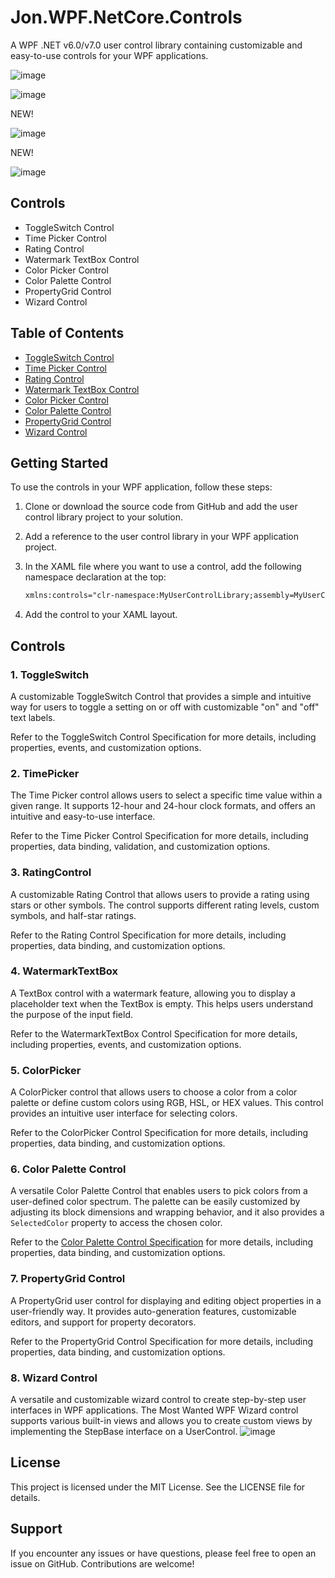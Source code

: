 ﻿# Jon.WPF.NetCore.Controls

A WPF .NET v6.0/v7.0 user control library containing customizable and easy-to-use controls for your WPF applications.

![image](SamplesMainWindow1.png)

![image](https://github.com/LittleBigSalino/Jon.WPF.NetCore/blob/master/Jon.WPF.NetCore.UserControls.MostWanted/SamplesMainWindow2.png)


NEW!

![image](https://github.com/LittleBigSalino/Jon.WPF.NetCore/blob/master/Jon.WPF.NetCore.UserControls.MostWanted/PropertyGridExample.png)

NEW!

![image](WizardFirstScreen.png)

## Controls

- ToggleSwitch Control
- Time Picker Control
- Rating Control
- Watermark TextBox Control
- Color Picker Control
- Color Palette Control
- PropertyGrid Control
- Wizard Control

## Table of Contents

- [ToggleSwitch Control](https://github.com/LittleBigSalino/Jon.WPF.NetCore/blob/master/Jon.WPF.NetCore.UserControls.MostWanted/Docs/ToggleSwitch.md)
- [Time Picker Control](https://github.com/LittleBigSalino/Jon.WPF.NetCore/blob/master/Jon.WPF.NetCore.UserControls.MostWanted/Docs/TimePicker.md)
- [Rating Control](https://github.com/LittleBigSalino/Jon.WPF.NetCore/blob/master/Jon.WPF.NetCore.UserControls.MostWanted/Docs/RatingControl.md)
- [Watermark TextBox Control](https://github.com/LittleBigSalino/Jon.WPF.NetCore/blob/master/Jon.WPF.NetCore.UserControls.MostWanted/Docs/WatermarkTextbox.md)
- [Color Picker Control](https://github.com/LittleBigSalino/Jon.WPF.NetCore/blob/master/Jon.WPF.NetCore.UserControls.MostWanted/Docs/ColorPicker.md)
- [Color Palette Control](https://github.com/LittleBigSalino/Jon.WPF.NetCore/blob/master/Jon.WPF.NetCore.UserControls.MostWanted/Docs/ColorPaletteControl.md)
- [PropertyGrid Control](https://github.com/LittleBigSalino/Jon.WPF.NetCore/blob/master/Jon.WPF.NetCore.UserControls.MostWanted/Docs/PropertyGrid.md)
- [Wizard Control](https://github.com/LittleBigSalino/Jon.WPF.NetCore/blob/master/Jon.WPF.NetCore.UserControls.MostWanted/Docs/WizardWindow.md)

## Getting Started

To use the controls in your WPF application, follow these steps:

1. Clone or download the source code from GitHub and add the user control library project to your solution.

2. Add a reference to the user control library in your WPF application project.

3. In the XAML file where you want to use a control, add the following namespace declaration at the top:

   ```xml
   xmlns:controls="clr-namespace:MyUserControlLibrary;assembly=MyUserControlLibrary"
   ```

4. Add the control to your XAML layout.

## Controls

### 1. ToggleSwitch

A customizable ToggleSwitch Control that provides a simple and intuitive way for users to toggle a setting on or off with customizable "on" and "off" text labels.

Refer to the ToggleSwitch Control Specification for more details, including properties, events, and customization options.

### 2. TimePicker

The Time Picker control allows users to select a specific time value within a given range. It supports 12-hour and 24-hour clock formats, and offers an intuitive and easy-to-use interface.

Refer to the Time Picker Control Specification for more details, including properties, data binding, validation, and customization options.

### 3. RatingControl

A customizable Rating Control that allows users to provide a rating using stars or other symbols. The control supports different rating levels, custom symbols, and half-star ratings.

Refer to the Rating Control Specification for more details, including properties, data binding, and customization options.

### 4. WatermarkTextBox

A TextBox control with a watermark feature, allowing you to display a placeholder text when the TextBox is empty. This helps users understand the purpose of the input field.

Refer to the WatermarkTextBox Control Specification for more details, including properties, events, and customization options.

### 5. ColorPicker

A ColorPicker control that allows users to choose a color from a color palette or define custom colors using RGB, HSL, or HEX values. This control provides an intuitive user interface for selecting colors.

Refer to the ColorPicker Control Specification for more details, including properties, data binding, and customization options.

### 6. Color Palette Control

A versatile Color Palette Control that enables users to pick colors from a user-defined color spectrum. The palette can be easily customized by adjusting its block dimensions and wrapping behavior, and it also provides a `SelectedColor` property to access the chosen color.

Refer to the [Color Palette Control Specification](https://github.com/LittleBigSalino/Jon.WPF.NetCore/blob/master/Jon.WPF.NetCore.UserControls.MostWanted/ColorPaletteControl.md) for more details, including properties, data binding, and customization options.

### 7. PropertyGrid Control

A PropertyGrid user control for displaying and editing object properties in a user-friendly way. It provides auto-generation features, customizable editors, and support for property decorators.

Refer to the PropertyGrid Control Specification for more details, including properties, data binding, and customization options.

### 8. Wizard Control
A versatile and customizable wizard control to create step-by-step user interfaces in WPF applications. The Most Wanted WPF Wizard control supports various built-in views and allows you to create custom views by implementing the StepBase interface on a UserControl.
![image](WizardFirstScreen.png)

## License

This project is licensed under the MIT License. See the LICENSE file for details.

## Support

If you encounter any issues or have questions, please feel free to open an issue on GitHub. Contributions are welcome!
